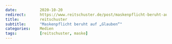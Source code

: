 ```yaml
---
date:          2020-10-20
redirect:      https://www.reitschuster.de/post/maskenpflicht-beruht-auf-glauben/
title:         reitschuster
subtitle:      "Maskenpflicht beruht auf „Glauben“"
categories:    Medien
tags:          [reitschuster, maske]
---
```

